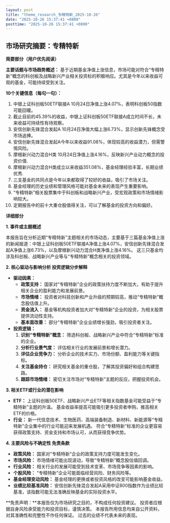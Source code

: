 ```yaml
---
layout: post
title: "theme_research_专精特新_2025-10-26"
date: "2025-10-26 15:37:41 +0800"
posttime: "2025-10-26 15:37:41 +0800"
---
```


## 市场研究摘要：专精特新

**简要部分（用户优先阅读）**

**主要话题与市场趋势概述：**  基于近期基金净值上涨信息，市场可能对符合“专精特新”概念的科创板及战略新兴产业相关投资标的积极响应。尤其是今年以来收益可观的基金，可能持续受到关注。

**10个关键信息（每句一句）：**

1.  中银上证科创板50ETF联接A 10月24日净值上涨4.07%，表明科创板50指数可能回暖。
2.  截止目前的45.39%的收益，中银上证科创板50ETF联接A成立时间不长，未来收益可持续性有待观察。
3.  安信创新先锋混合发起A 10月24日净值大幅上涨6.73%，显示创新先锋概念受市场追捧。
4.  安信创新先锋混合发起A今年以来收益91.08%，体现较高的收益潜力，但需警惕风险。
5.  摩根新兴动力混合H类 10月24日净值上涨4.16%，反映新兴产业动力概念的投资价值.
6.  摩根新兴动力混合H类成立以来收益351.08%，基金经理经验丰富，长期业绩优秀.
7.  三支基金的共同点是今年以来都取得了较好的收益，吸引了市场关注。
8.  基金经理的历史业绩和管理风格可能对基金未来的表现产生重要影响。
9.  “专精特新”相关股票集中于科创板和战略新兴产业，受宏观政策和市场情绪影响较大。
10. 定期报告中的前十大重仓股值得关注，可以了解基金的投资方向和偏好。

**详细部分**

**1. 事件或主题概述**

本报告旨在分析近期“专精特新”主题相关的市场动态，主要基于三篇基金净值上涨的新闻报道：中银上证科创板50ETF联接A净值上涨4.07%，安信创新先锋混合发起A净值上涨6.73%，以及摩根新兴动力混合H类净值上涨4.16%。 这三只基金均涉及科创板、战略新兴产业等与“专精特新”概念相关的投资领域。

**2. 核心驱动与影响分析 投资逻辑分步解释**

*   **驱动因素：**
    *   **政策支持：** 国家对“专精特新”企业的政策扶持力度不断加大，有助于提升相关企业的盈利能力和发展前景。
    *   **市场情绪：** 投资者对科技创新和产业升级的预期较高，推动“专精特新”概念股估值上升。
    *   **资金流入：** 基金等机构投资者加大对“专精特新”企业的投资，为相关股票提供流动性支持。
    *   **基本面改善：** 部分“专精特新”企业业绩增长强劲，吸引投资者关注。
*   **投资逻辑：**
    1.  **识别“专精特新”概念：** 筛选科创板、战略新兴产业中符合“专精特新”标准的企业。
    2.  **分析行业景气度：** 评估相关行业的发展前景和增长潜力。
    3.  **评估企业竞争力：** 分析企业的技术实力、市场份额、盈利能力等关键指标。
    4.  **关注基金持仓：** 研究相关基金的重仓股，了解其投资偏好和组合构建思路。
    5.  **跟踪市场情绪：** 密切关注市场对“专精特新”主题的反应，把握投资机会。

**3. 相关ETF或行业的潜在影响**

*   **ETF：** 上证科创板50ETF、战略新兴产业ETF等相关指数基金可能受益于“专精特新”主题的升温。 基金收益率提高可能吸引更多投资者申购，推高相关ETF的价格。
*   **行业：** 新一代信息技术、生物医药、高端装备制造、新材料、新能源等“专精特新”企业集中的行业可能迎来发展机遇。 符合“专精特新”标准的企业更容易获得政策支持、资金支持和市场认可，从而获得竞争优势。

**4. 主要风险与不确定性 免责条款**

*   **政策风险：** 国家对“专精特新”企业的政策支持力度可能发生变化。
*   **市场风险：** 市场情绪可能出现波动，导致“专精特新”概念股估值回调。
*   **行业风险：** 相关行业的发展可能受到技术变革、市场竞争等因素的影响。
*   **个股风险：** “专精特新”企业可能面临经营风险、财务风险等。
*   **基金经理变动风险：** 基金经理的更换或者投资风格的改变可能影响基金收益。
*   **业绩比较基准风险：** 安信创新先锋混合发起A采用中证800指数作为业绩比较基准，该指数可能无法准确反映基金的实际投资水平。

**免责声明：**本报告仅为市场研究之目的，不构成任何投资建议。 投资者应根据自身风险承受能力和投资目标，谨慎决策。 本报告所用信息均来自公开资料，对其准确性和完整性不作任何保证。 过去的业绩不代表未来的表现。